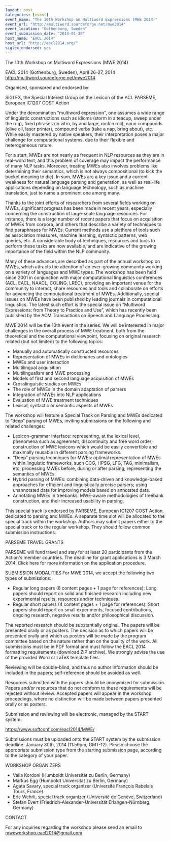 ```yaml
---
layout: post
categories: [event]
event_name: "The 10th Workshop on Multiword Expressions (MWE 2014)"
event_url: "http://multiword.sourceforge.net/mwe2014"
event_location: "Gothenburg, Sweden"
event_submission_date: "2014-01-30"
host_name: "EACL 2014"
host_url: "http://eacl2014.org/"
siglex_endorsed: yes
---
```

The 10th Workshop on Multiword Expressions (MWE 2014)

EACL 2014 (Gothenburg, Sweden), April 26-27, 2014
<http://multiword.sourceforge.net/mwe2014>

Organised, sponsored and endorsed by:

SIGLEX, the Special Interest Group on the Lexicon of the ACL
PARSEME, European IC1207 COST Action

Under the denomination "multiword expression", one assumes a wide range of linguistic constructions such as idioms (storm in a teacup, sweep under the rug), fixed phrases (in vitro, by and large, rock'n roll), noun compounds (olive oil, laser printer), compound verbs (take a nap, bring about), etc. While easily mastered by native speakers, their interpretation poses a major challenge for computational systems, due to their flexible and heterogeneous nature.

For a start, MWEs are not nearly as frequent in NLP resources as they are in real-word text, and this problem of coverage may impact the performance of many NLP tasks. Moreover, treating MWEs also involves problems like determining their semantics, which is not always compositional (to kick the bucket meaning to die). In sum, MWEs are a key issue and a current weakness for natural language parsing and generation, as well as real-life applications depending on language technology, such as machine translation, just to name a prominent one among many.

Thanks to the joint efforts of researchers from several fields working on MWEs, significant progress has been made in recent years, especially concerning the construction of large-scale language resources. For instance, there is a large number of recent papers that focus on acquisition of MWEs from corpora, and others that describe a variety of techniques to find paraphrases for MWEs. Current methods use a plethora of tools such as association measures, machine learning, syntactic patterns, web queries, etc. A considerable body of techniques, resources and tools to perform these tasks are now available, and are indicative of the growing importance of the field within the NLP community.

Many of these advances are described as part of the annual workshop on MWEs, which attracts the attention of an ever-growing community working on a variety of languages and MWE types. The workshop has been held since 2001 in conjunction with major computational linguistics conferences (ACL, EACL, NAACL, COLING, LREC), providing an important venue for the community to interact, share resources and tools and collaborate on efforts for advancing the computational treatment of MWEs. Additionally, special issues on MWEs have been published by leading journals in computational linguistics. The latest such effort is the special issue on “Multiword Expressions: from Theory to Practice and Use”, which has recently been published by the ACM Transactions on Speech and Language Processing.

MWE 2014 will be the 10th event in the series. We will be interested in major challenges in the overall process of MWE treatment, both from the theoretical and the computational viewpoint, focusing on original research related (but not limited) to the following topics:
 * Manually and automatically constructed resources
 * Representation of MWEs in dictionaries and ontologies
 * MWEs and user interaction
 * Multilingual acquisition
 * Multilingualism and MWE processing
 * Models of first and second language acquisition of MWEs
 * Crosslinguistic studies on MWEs
 * The role of MWEs in the domain adaptation of parsers
 * Integration of MWEs into NLP applications
 * Evaluation of MWE treatment techniques
 * Lexical, syntactic or semantic aspects of MWEs

The workshop will feature a Special Track on Parsing and MWEs dedicated to “deep” parsing of MWEs, inviting submissions on the following and related challenges:
 * Lexicon-grammar interface: representing, at the lexical level, phenomena such as agreement, discontinuity and free word order; construction of MWE lexicons which would be easily convertible and maximally reusable in different parsing frameworks.
 * “Deep” parsing techniques for MWEs: optimal representation of MWEs within linguistic frameworks, such CCG, HPSG, LFG, TAG, minimalism, etc; processing MWEs before, during or after parsing; representing the semantics of MWEs.
 * Hybrid parsing of MWEs: combining data-driven and knowledge-based approaches for efficient and linguistically precise parsers; using unannotated data for improving models based on annotated data.
 * Annotating MWEs in treebanks: MWE-aware methodologies of treebank construction, and their increased usability in parsing.

This special track is endorsed by PARSEME, European IC1207 COST Action, dedicated to parsing and MWEs. A separate time slot will be allocated to the special track within the workshop. Authors may submit papers either to the special track or to the regular workshop. They should follow common submission instructions.

PARSEME TRAVEL GRANTS

PARSEME will fund travel and stay for at least 20 participants from the Action's member countries. The deadline for grant applications is 3 March 2014. Click here for more information on the application procedure.

SUBMISSION MODALITIES
For MWE 2014, we accept the following two types of submissions:
 * Regular long papers (8 content pages + 1 page for references): Long papers should report on solid and finished research including new experimental results, resources and/or techniques.
 * Regular short papers (4 content pages + 1 page for references): Short papers should report on small experiments, focused contributions, ongoing research, negative results and/or philosophical discussion.

The reported research should be substantially original. The papers will be presented orally or as posters. The decision as to which papers will be presented orally and which as posters will be made by the program committee based on the nature rather than on the quality of the work. All submissions must be in PDF format and must follow the EACL 2014 formatting requirements (download ZIP archive). We strongly advise the use of the provided Word or LaTeX template files.

Reviewing will be double-blind, and thus no author information should be included in the papers; self-reference should be avoided as well.

Resources submitted with the papers should be anonymized for submission. Papers and/or resources that do not conform to these requirements will be rejected without review. Accepted papers will appear in the workshop proceedings, where no distinction will be made between papers presented orally or as posters.

Submission and reviewing will be electronic, managed by the START system:

https://www.softconf.com/eacl2014/MWE/

Submissions must be uploaded onto the START system by the submission deadline: January 30th, 2014 (11:59pm, GMT-12). Please choose the appropriate submission type from the starting submission page, according to the category of your paper.

WORKSHOP ORGANIZERS
 * Valia Kordoni (Humboldt Universität zu Berlin, Germany)
 * Markus Egg (Humboldt Universität zu Berlin, Germany)
 * Agata Savary, special track organizer (Université François Rabelais Tours, France)
 * Eric Wehrli, special track organizer (Université de Genève, Switzerland)
 * Stefan Evert (Friedrich-Alexander-Universität Erlangen-Nürnberg, Germany)

CONTACT

For any inquiries regarding the workshop please send an email to mweworkshop.eacl2014@gmail.com

